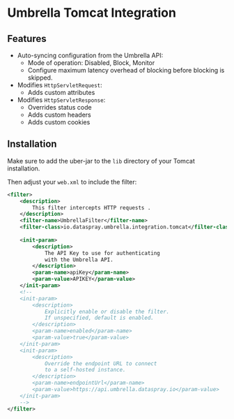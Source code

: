 # Umbrella Tomcat Integration

## Features

- Auto-syncing configuration from the Umbrella API:
    - Mode of operation: Disabled, Block, Monitor
    - Configure maximum latency overhead of blocking before blocking is skipped.
- Modifies `HttpServletRequest`:
    - Adds custom attributes
- Modifies `HttpServletResponse`:
    - Overrides status code
    - Adds custom headers
    - Adds custom cookies

## Installation

Make sure to add the uber-jar to the `lib` directory of your Tomcat installation.

Then adjust your `web.xml` to include the filter:

```xml
<filter>
    <description>
        This filter intercepts HTTP requests .
    </description>
    <filter-name>UmbrellaFilter</filter-name>
    <filter-class>io.dataspray.umbrella.integration.tomcat</filter-class>
    
    <init-param>
        <description>
            The API Key to use for authenticating
            with the Umbrella API.
        </description>
        <param-name>apiKey</param-name>
        <param-value>APIKEY</param-value>
    </init-param>
    <!--
    <init-param>
        <description>
            Explicitly enable or disable the filter.
            If unspecified, default is enabled.
        </description>
        <param-name>enabled</param-name>
        <param-value>true</param-value>
    </init-param>
    <init-param>
        <description>
            Override the endpoint URL to connect
            to a self-hosted instance.
        </description>
        <param-name>endpointUrl</param-name>
        <param-value>https://api.umbrella.dataspray.io</param-value>
    </init-param>
    -->
</filter>
```